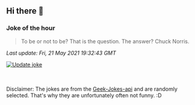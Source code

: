## Hi there 👋

### Joke of the hour
<!-- joke -->
>To be or not to be? That is the question. The answer? Chuck Norris.
<!-- /joke -->

*Last update: Fri, 21 May 2021 19:32:43 GMT*

[![Update joke](https://github.com/nclskfm/nclskfm/actions/workflows/joke.yml/badge.svg)](https://github.com/nclskfm/nclskfm/actions/workflows/joke.yml)

<br><br>
Disclaimer: The jokes are from the [Geek-Jokes-api](https://github.com/sameerkumar18/geek-joke-api) and are randomly selected. That's why they are unfortunately often not funny. :D
